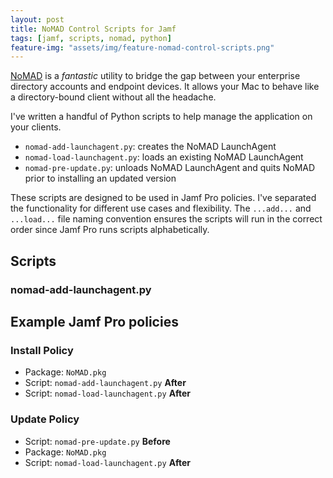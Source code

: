 ```yaml
---
layout: post
title: NoMAD Control Scripts for Jamf
tags: [jamf, scripts, nomad, python]
feature-img: "assets/img/feature-nomad-control-scripts.png"
---
```

[NoMAD](https://nomad.menu/) is a _fantastic_ utility to bridge the gap between your enterprise directory accounts and endpoint devices. It allows your Mac to behave like a directory-bound client without all the headache.

I've written a handful of Python scripts to help manage the application on your clients.

<!--more-->

- `nomad-add-launchagent.py`: creates the NoMAD LaunchAgent
- `nomad-load-launchagent.py`: loads an existing NoMAD LaunchAgent
- `nomad-pre-update.py`: unloads NoMAD LaunchAgent and quits NoMAD prior to installing an updated version

These scripts are designed to be used in Jamf Pro policies. I've separated the functionality for different use cases
and flexibility. The `...add...` and `...load...` file naming convention ensures the scripts will run in the correct
order since Jamf Pro runs scripts alphabetically.

## Scripts

### nomad-add-launchagent.py

<script src="https://gist.github.com/haircut/108d3b8bd402cc56aa1f65df54f3b7eb.js?file=nomad-add-launchagent.py"></script>

## Example Jamf Pro policies

### Install Policy

- Package: `NoMAD.pkg`
- Script: `nomad-add-launchagent.py` **After**
- Script: `nomad-load-launchagent.py` **After**

### Update Policy

- Script: `nomad-pre-update.py` **Before**
- Package: `NoMAD.pkg`
- Script: `nomad-load-launchagent.py` **After**